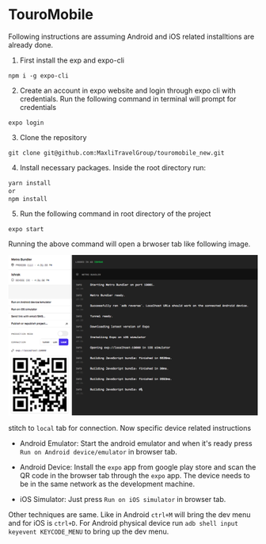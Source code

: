 # TouroMobile

Following instructions are assuming Android and iOS related installtions are already done.

1. First install the exp and expo-cli
```
npm i -g expo-cli
```

2. Create an account in expo website and login through expo cli with credentials. Run the following command in terminal will prompt for credentials
```
expo login
```

3. Clone the repository
```
git clone git@github.com:MaxliTravelGroup/touromobile_new.git
```

4. Install necessary packages. Inside the root directory run:
```
yarn install
or
npm install
```

5. Run the following command in root directory of the project
```
expo start
```

Running the above command will open a brwoser tab like following image.

![Alt text](./expo-cli.png "Expo cli browser tab")

stitch to `local` tab for connection. Now specific device related instructions

- Android Emulator: Start the android emulator and when it's ready press `Run on Android device/emulator` in browser tab.

- Android Device: Install the `expo` app from google play store and scan the QR code in the browser tab through the `expo` app. The device needs to be in the same network as the development machine.

- iOS Simulator: Just press `Run on iOS simulator` in browser tab.

Other techniques are same. Like in Android `ctrl+M` will bring the dev menu and for iOS is `ctrl+D`. For Android physical device run `adb shell input keyevent KEYCODE_MENU` to bring up the dev menu.